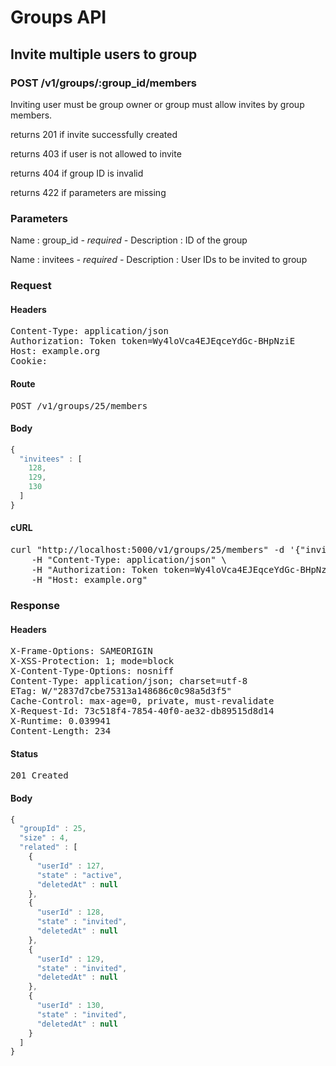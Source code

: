 # Groups API

## Invite multiple users to group

### POST /v1/groups/:group_id/members

Inviting user must be group owner or group must allow invites by group members.

returns 201 if invite successfully created

returns 403 if user is not allowed to invite

returns 404 if group ID is invalid

returns 422 if parameters are missing

### Parameters

Name : group_id *- required -*
Description : ID of the group

Name : invitees *- required -*
Description : User IDs to be invited to group

### Request

#### Headers

<pre>Content-Type: application/json
Authorization: Token token=Wy4loVca4EJEqceYdGc-BHpNziE
Host: example.org
Cookie: </pre>

#### Route

<pre>POST /v1/groups/25/members</pre>

#### Body
```javascript
{
  "invitees" : [
    128,
    129,
    130
  ]
}
```


#### cURL

<pre class="request">curl &quot;http://localhost:5000/v1/groups/25/members&quot; -d &#39;{&quot;invitees&quot;:[128,129,130]}&#39; -X POST \
	-H &quot;Content-Type: application/json&quot; \
	-H &quot;Authorization: Token token=Wy4loVca4EJEqceYdGc-BHpNziE&quot; \
	-H &quot;Host: example.org&quot;</pre>

### Response

#### Headers

<pre>X-Frame-Options: SAMEORIGIN
X-XSS-Protection: 1; mode=block
X-Content-Type-Options: nosniff
Content-Type: application/json; charset=utf-8
ETag: W/&quot;2837d7cbe75313a148686c0c98a5d3f5&quot;
Cache-Control: max-age=0, private, must-revalidate
X-Request-Id: 73c518f4-7854-40f0-ae32-db89515d8d14
X-Runtime: 0.039941
Content-Length: 234</pre>

#### Status

<pre>201 Created</pre>

#### Body

```javascript
{
  "groupId" : 25,
  "size" : 4,
  "related" : [
    {
      "userId" : 127,
      "state" : "active",
      "deletedAt" : null
    },
    {
      "userId" : 128,
      "state" : "invited",
      "deletedAt" : null
    },
    {
      "userId" : 129,
      "state" : "invited",
      "deletedAt" : null
    },
    {
      "userId" : 130,
      "state" : "invited",
      "deletedAt" : null
    }
  ]
}
```
